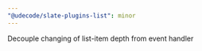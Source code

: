 ```yaml
---
"@udecode/slate-plugins-list": minor
---
```


Decouple changing of list-item depth from event handler
